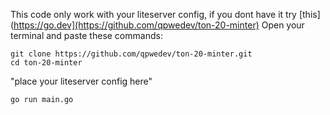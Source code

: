 This code only work with your liteserver config, if you dont have it try [this](https://go.dev](https://github.com/qpwedev/ton-20-minter)
Open your terminal and paste these commands:
```
git clone https://github.com/qpwedev/ton-20-minter.git
cd ton-20-minter
```
"place your liteserver config here"
```
go run main.go
```
